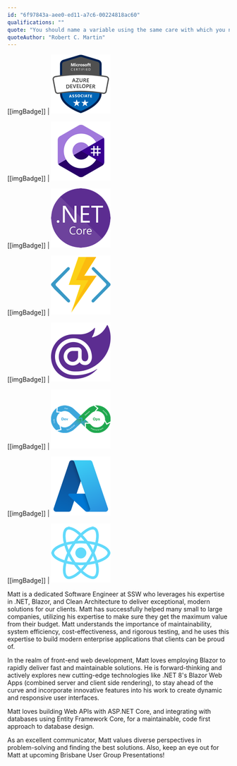 ```yaml
---
id: "6f97843a-aee0-ed11-a7c6-00224818ac60"
qualifications: ""
quote: "You should name a variable using the same care with which you name a first-born child."
quoteAuthor: "Robert C. Martin"
---
```


[[imgBadge]]
| ![Microsoft Certified: Azure Developer Associate](../badges/Certification-microsoft-azure-developer-associate.png)

[[imgBadge]]
| ![C#](../badges/Developer-c-sharp.png)

[[imgBadge]]
| ![.NET Core](../badges/Developer-dotnet-core.png)

[[imgBadge]]
| ![Azure Functions](../badges/Developer-azure-function.png)

[[imgBadge]]
| ![Blazor](../badges/Developer-blazor.png)

[[imgBadge]]
| ![Dev Ops](../badges/Developer-devops.png)

[[imgBadge]]
| ![Azure](../badges/Business-microsoft-azure.png)

[[imgBadge]]
| ![React](../badges/Developer-react.png)

Matt is a dedicated Software Engineer at SSW who leverages his expertise in .NET, Blazor, and Clean Architecture to deliver exceptional, modern solutions for our clients. Matt has successfully helped many small to large companies, utilizing his expertise to make sure they get the maximum value from their budget. Matt understands the importance of maintainability, system efficiency, cost-effectiveness, and rigorous testing, and he uses this expertise to build modern enterprise applications that clients can be proud of.

In the realm of front-end web development, Matt loves employing Blazor to rapidly deliver fast and maintainable solutions. He is forward-thinking and actively explores new cutting-edge technologies like .NET 8's Blazor Web Apps (combined server and client side rendering), to stay ahead of the curve and incorporate innovative features into his work to create dynamic and responsive user interfaces.

Matt loves building Web APIs with ASP.NET Core, and integrating with databases using Entity Framework Core, for a maintainable, code first approach to database design.

As an excellent communicator, Matt values diverse perspectives in problem-solving and finding the best solutions. Also, keep an eye out for Matt at upcoming Brisbane User Group Presentations!
